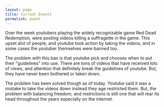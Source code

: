 ```yaml
---
layout: page
title: Current Events
permalink: event
---
```

Over the week youtubers playing the widely recognizable game Red Dead Redemption, were posting videos killing a suffragette in the game. 
This upset alot of people, and youtube took action by taking the videos, and in some cases the youtuber themselves were banned too. 

The problem with this ban is that youtube pick and chooses when to put their "guidelines" into use. There are tons of videos that have received lots of views, and attention that definitely break the guidelines of youtube. But, they have never been bothered or taken down.

The problem has been solved though as of today. Youtube said it was a mistake to take the videos down instead they age restricted them. But, the problem with balancing freedom, and restrictions is still one that will rear its head throughout the years especially on the internet. 
